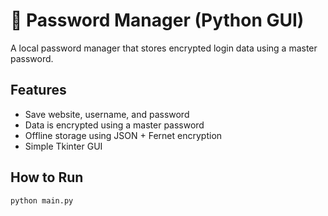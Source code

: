# 🔐 Password Manager (Python GUI)

A local password manager that stores encrypted login data using a master password.

## Features
- Save website, username, and password
- Data is encrypted using a master password
- Offline storage using JSON + Fernet encryption
- Simple Tkinter GUI

## How to Run
```bash
python main.py
